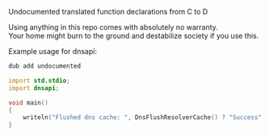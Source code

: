 Undocumented translated function declarations from C to D

Using anything in this repo comes with absolutely no warranty. \
Your home might burn to the ground and destabilize society if you use this.

Example usage for dnsapi:

```cmd
dub add undocumented
```

```d
import std.stdio;
import dnsapi;

void main()
{
	writeln("Flushed dns cache: ", DnsFlushResolverCache() ? "Success" : "Failed");
}
```
